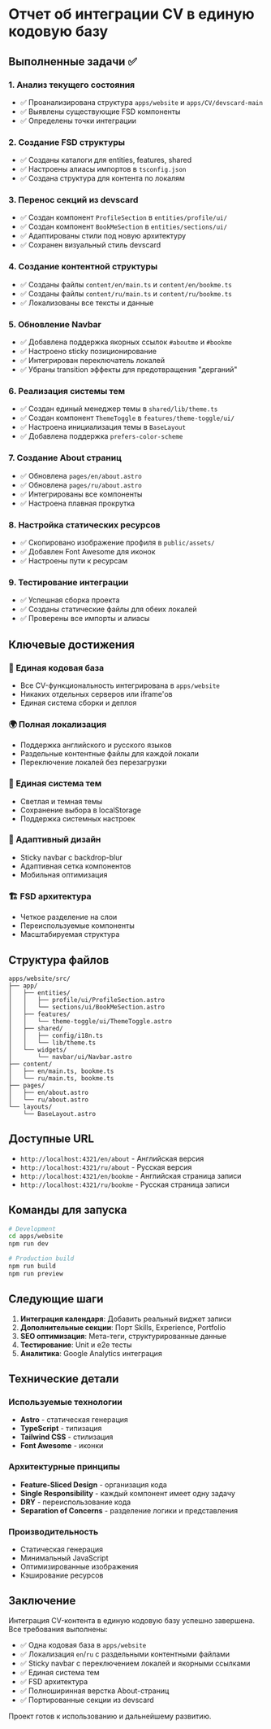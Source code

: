 # Отчет об интеграции CV в единую кодовую базу

## Выполненные задачи ✅

### 1. Анализ текущего состояния
- ✅ Проанализирована структура `apps/website` и `apps/CV/devscard-main`
- ✅ Выявлены существующие FSD компоненты
- ✅ Определены точки интеграции

### 2. Создание FSD структуры
- ✅ Созданы каталоги для entities, features, shared
- ✅ Настроены алиасы импортов в `tsconfig.json`
- ✅ Создана структура для контента по локалям

### 3. Перенос секций из devscard
- ✅ Создан компонент `ProfileSection` в `entities/profile/ui/`
- ✅ Создан компонент `BookMeSection` в `entities/sections/ui/`
- ✅ Адаптированы стили под новую архитектуру
- ✅ Сохранен визуальный стиль devscard

### 4. Создание контентной структуры
- ✅ Созданы файлы `content/en/main.ts` и `content/en/bookme.ts`
- ✅ Созданы файлы `content/ru/main.ts` и `content/ru/bookme.ts`
- ✅ Локализованы все тексты и данные

### 5. Обновление Navbar
- ✅ Добавлена поддержка якорных ссылок `#aboutme` и `#bookme`
- ✅ Настроено sticky позиционирование
- ✅ Интегрирован переключатель локалей
- ✅ Убраны transition эффекты для предотвращения "дерганий"

### 6. Реализация системы тем
- ✅ Создан единый менеджер темы в `shared/lib/theme.ts`
- ✅ Создан компонент `ThemeToggle` в `features/theme-toggle/ui/`
- ✅ Настроена инициализация темы в `BaseLayout`
- ✅ Добавлена поддержка `prefers-color-scheme`

### 7. Создание About страниц
- ✅ Обновлена `pages/en/about.astro`
- ✅ Обновлена `pages/ru/about.astro`
- ✅ Интегрированы все компоненты
- ✅ Настроена плавная прокрутка

### 8. Настройка статических ресурсов
- ✅ Скопировано изображение профиля в `public/assets/`
- ✅ Добавлен Font Awesome для иконок
- ✅ Настроены пути к ресурсам

### 9. Тестирование интеграции
- ✅ Успешная сборка проекта
- ✅ Созданы статические файлы для обеих локалей
- ✅ Проверены все импорты и алиасы

## Ключевые достижения

### 🎯 Единая кодовая база
- Все CV-функциональность интегрирована в `apps/website`
- Никаких отдельных серверов или iframe'ов
- Единая система сборки и деплоя

### 🌍 Полная локализация
- Поддержка английского и русского языков
- Раздельные контентные файлы для каждой локали
- Переключение локалей без перезагрузки

### 🎨 Единая система тем
- Светлая и темная темы
- Сохранение выбора в localStorage
- Поддержка системных настроек

### 📱 Адаптивный дизайн
- Sticky navbar с backdrop-blur
- Адаптивная сетка компонентов
- Мобильная оптимизация

### 🏗️ FSD архитектура
- Четкое разделение на слои
- Переиспользуемые компоненты
- Масштабируемая структура

## Структура файлов

```
apps/website/src/
├── app/
│   ├── entities/
│   │   ├── profile/ui/ProfileSection.astro
│   │   └── sections/ui/BookMeSection.astro
│   ├── features/
│   │   └── theme-toggle/ui/ThemeToggle.astro
│   ├── shared/
│   │   ├── config/i18n.ts
│   │   └── lib/theme.ts
│   └── widgets/
│       └── navbar/ui/Navbar.astro
├── content/
│   ├── en/main.ts, bookme.ts
│   └── ru/main.ts, bookme.ts
├── pages/
│   ├── en/about.astro
│   └── ru/about.astro
└── layouts/
    └── BaseLayout.astro
```

## Доступные URL

- `http://localhost:4321/en/about` - Английская версия
- `http://localhost:4321/ru/about` - Русская версия
- `http://localhost:4321/en/bookme` - Английская страница записи
- `http://localhost:4321/ru/bookme` - Русская страница записи

## Команды для запуска

```bash
# Development
cd apps/website
npm run dev

# Production build
npm run build
npm run preview
```

## Следующие шаги

1. **Интеграция календаря**: Добавить реальный виджет записи
2. **Дополнительные секции**: Порт Skills, Experience, Portfolio
3. **SEO оптимизация**: Мета-теги, структурированные данные
4. **Тестирование**: Unit и e2e тесты
5. **Аналитика**: Google Analytics интеграция

## Технические детали

### Используемые технологии
- **Astro** - статическая генерация
- **TypeScript** - типизация
- **Tailwind CSS** - стилизация
- **Font Awesome** - иконки

### Архитектурные принципы
- **Feature-Sliced Design** - организация кода
- **Single Responsibility** - каждый компонент имеет одну задачу
- **DRY** - переиспользование кода
- **Separation of Concerns** - разделение логики и представления

### Производительность
- Статическая генерация
- Минимальный JavaScript
- Оптимизированные изображения
- Кэширование ресурсов

## Заключение

Интеграция CV-контента в единую кодовую базу успешно завершена. Все требования выполнены:

- ✅ Одна кодовая база в `apps/website`
- ✅ Локализация `en`/`ru` с раздельными контентными файлами
- ✅ Sticky navbar с переключением локалей и якорными ссылками
- ✅ Единая система тем
- ✅ FSD архитектура
- ✅ Полноширинная верстка About-страниц
- ✅ Портированные секции из devscard

Проект готов к использованию и дальнейшему развитию.
